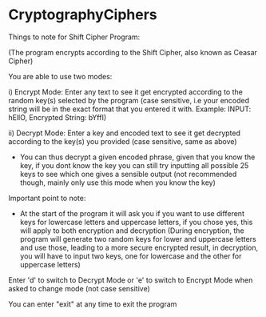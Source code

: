 # CryptographyCiphers

Things to note for Shift Cipher Program:

  (The program encrypts according to the Shift Cipher, also known as Ceasar Cipher)

   You are able to use two modes: 
  
  i) Encrypt Mode: Enter any text to see it get encrypted according to the random key(s) selected by the program (case sensitive, i.e your encoded string will be in the exact                          format that you entered it with. Example: INPUT: hEllO, Encrypted String: bYffI)
  
  ii) Decrypt Mode: Enter a key and encoded text to see it get decrypted according to the key(s) you provided (case sensitive, same as above)

  - You can thus decrypt a given encoded phrase, given that you know the key, if you dont know the key you can still try inputting all possible 25 keys to see which one gives a         sensible output (not recommended though, mainly only use this mode when you know the key)

Important point to note:

  - At the start of the program it will ask you if you want to use different keys for lowercase letters and uppercase letters, if you chose yes, this will apply to both encryption      and decryption (During encryption, the program will generate two random keys for lower and uppercase letters and use those, leading to a more secure encrypted result, in            decryption, you will have to input two keys, one for lowercase and the other for uppercase letters)
  
  Enter 'd' to switch to Decrypt Mode or 'e' to switch to Encrypt Mode when asked to change mode (not case sensitive)
  
  You can enter "exit" at any time to exit the program
